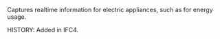 Captures realtime information for electric appliances, such as for energy usage.

<!-- end of short definition -->
 HISTORY: Added in IFC4.
